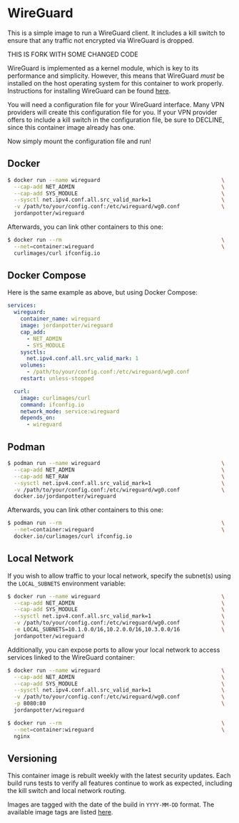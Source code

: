 # WireGuard

This is a simple image to run a WireGuard client. It includes a kill switch to ensure that any traffic not encrypted via WireGuard is dropped.

THIS IS FORK WITH SOME CHANGED CODE

WireGuard is implemented as a kernel module, which is key to its performance and simplicity. However, this means that WireGuard _must_ be installed on the host operating system for this container to work properly. Instructions for installing WireGuard can be found [here](http://wireguard.com/install).

You will need a configuration file for your WireGuard interface. Many VPN providers will create this configuration file for you. If your VPN provider offers to include a kill switch in the configuration file, be sure to DECLINE, since this container image already has one.

Now simply mount the configuration file and run!

## Docker

```bash
$ docker run --name wireguard                                      \
  --cap-add NET_ADMIN                                              \
  --cap-add SYS_MODULE                                             \
  --sysctl net.ipv4.conf.all.src_valid_mark=1                      \
  -v /path/to/your/config.conf:/etc/wireguard/wg0.conf             \
  jordanpotter/wireguard
```

Afterwards, you can link other containers to this one:

```bash
$ docker run --rm                                                  \
  --net=container:wireguard                                        \
  curlimages/curl ifconfig.io
```

## Docker Compose

Here is the same example as above, but using Docker Compose:

```yml
services:
  wireguard:
    container_name: wireguard
    image: jordanpotter/wireguard
    cap_add:
      - NET_ADMIN
      - SYS_MODULE
    sysctls:
      net.ipv4.conf.all.src_valid_mark: 1
    volumes:
      - /path/to/your/config.conf:/etc/wireguard/wg0.conf
    restart: unless-stopped

  curl:
    image: curlimages/curl
    command: ifconfig.io
    network_mode: service:wireguard
    depends_on:
      - wireguard
```

## Podman

```bash
$ podman run --name wireguard                                      \
  --cap-add NET_ADMIN                                              \
  --cap-add NET_RAW                                                \
  --sysctl net.ipv4.conf.all.src_valid_mark=1                      \
  -v /path/to/your/config.conf:/etc/wireguard/wg0.conf             \
  docker.io/jordanpotter/wireguard
```

Afterwards, you can link other containers to this one:

```bash
$ podman run --rm                                                  \
  --net=container:wireguard                                        \
  docker.io/curlimages/curl ifconfig.io
```

## Local Network

If you wish to allow traffic to your local network, specify the subnet(s) using the `LOCAL_SUBNETS` environment variable:

```bash
$ docker run --name wireguard                                      \
  --cap-add NET_ADMIN                                              \
  --cap-add SYS_MODULE                                             \
  --sysctl net.ipv4.conf.all.src_valid_mark=1                      \
  -v /path/to/your/config.conf:/etc/wireguard/wg0.conf             \
  -e LOCAL_SUBNETS=10.1.0.0/16,10.2.0.0/16,10.3.0.0/16             \
  jordanpotter/wireguard
```

Additionally, you can expose ports to allow your local network to access services linked to the WireGuard container:

```bash
$ docker run --name wireguard                                      \
  --cap-add NET_ADMIN                                              \
  --cap-add SYS_MODULE                                             \
  --sysctl net.ipv4.conf.all.src_valid_mark=1                      \
  -v /path/to/your/config.conf:/etc/wireguard/wg0.conf             \
  -p 8080:80                                                       \
  jordanpotter/wireguard
```

```bash
$ docker run --rm                                                  \
  --net=container:wireguard                                        \
  nginx
```

## Versioning

This container image is rebuilt weekly with the latest security updates. Each build runs tests to verify all features continue to work as expected, including the kill switch and local network routing.

Images are tagged with the date of the build in `YYYY-MM-DD` format. The available image tags are listed [here](https://hub.docker.com/r/jordanpotter/wireguard/tags).
